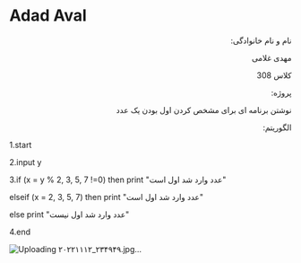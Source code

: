 # Adad Aval
<html>
<body>
<div dir="rtl">
نام و نام خانوادگی:

مهدی غلامی

کلاس 308

پروژه:

نوشتن برنامه ای برای مشخص کردن اول بودن یک عدد

الگوریتم:

</div>
1.start

2.input y

3.if (x = y % 2, 3, 5, 7 !=0) then print "عدد وارد شد اول است"

elseif (x = 2, 3, 5, 7) then print "عدد وارد شد اول است"

else print "عدد وارد شد اول نیست"

4.end

  ![Uploading ۲۰۲۲۱۱۱۲_۲۳۴۹۴۹.jpg…]()


</body>

